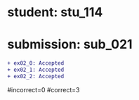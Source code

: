 # student: stu_114
# submission: sub_021

```diff
+ ex02_0: Accepted
+ ex02_1: Accepted
+ ex02_2: Accepted
```
#incorrect=0
#correct=3
